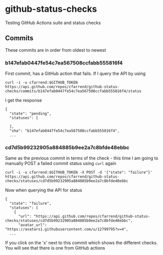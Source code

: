 # github-status-checks
Testing GitHub Actions suite and status checks

## Commits
These commits are in order from oldest to newest

### b147efab0447fe54c7ea567508ccfabb555816f4
First commit, has a GitHub action that fails. If I query the API by using
```
curl -i -u cfarrend:$GITHUB_TOKEN https://api.github.com/repos/cfarrend/github-status-checks/commits/b147efab0447fe54c7ea567508ccfabb555816f4/status
```

I get the response
```
{
  "state": "pending",
  "statuses": [

  ],
  "sha": "b147efab0447fe54c7ea567508ccfabb555816f4",
  ...
```

### cd7d5b99232905a884885b9ee2a7c8bfde48ebbc
Same as the previous commit in terms of the check - this time I am going to manually POST a failed commit status using `curl` again
```
curl -i -u cfarrend:$GITHUB_TOKEN -X POST -d '{"state": "failure"}' https://api.github.com/repos/cfarrend/github-status-checks/statuses/cd7d5b99232905a884885b9ee2a7c8bfde48ebbc
```

Now when querying the API for status
```
{
  "state": "failure",
  "statuses": [
    {
      "url": "https://api.github.com/repos/cfarrend/github-status-checks/statuses/cd7d5b99232905a884885b9ee2a7c8bfde48ebbc",
      "avatar_url": "https://avatars1.githubusercontent.com/u/12799795?v=4",
  ...
```

If you click on the 'x' next to this commit which shows the different checks. You will see that there is one from GitHub actions

